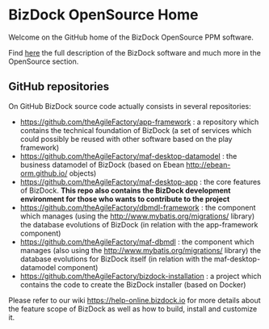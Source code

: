 # BizDock OpenSource Home
Welcome on the GitHub home of the BizDock OpenSource PPM software.

Find <a href="https://help.bizdock.io/doku.php">here</a> the full description of the BizDock software and much more in the OpenSource section.

## GitHub repositories

On GitHub BizDock source code actually consists in several repositories:
* https://github.com/theAgileFactory/app-framework : a repository which contains the technical foundation of BizDock (a set of services which could possibly be reused with other software based on the play framework)
* https://github.com/theAgileFactory/maf-desktop-datamodel : the business datamodel of BizDock (based on Ebean http://ebean-orm.github.io/ objects)
* https://github.com/theAgileFactory/maf-desktop-app : the core features of BizDock.
**This repo also contains the BizDock development environment for those who wants to contribute to the project**
* https://github.com/theAgileFactory/dbmdl-framework : the component which manages (using the http://www.mybatis.org/migrations/ library) the database evolutions of BizDock (in relation with the app-framework component)
* https://github.com/theAgileFactory/maf-dbmdl : the component which manages (also using the http://www.mybatis.org/migrations/ library) the database evolutions for BizDock itself (in relation with the maf-desktop-datamodel component)
* https://github.com/theAgileFactory/bizdock-installation : a project which contains the code to create the BizDock installer (based on Docker)

Please refer to our wiki https://help-online.bizdock.io for more details about the feature scope of BizDock as well as how to build, install and customize it.
